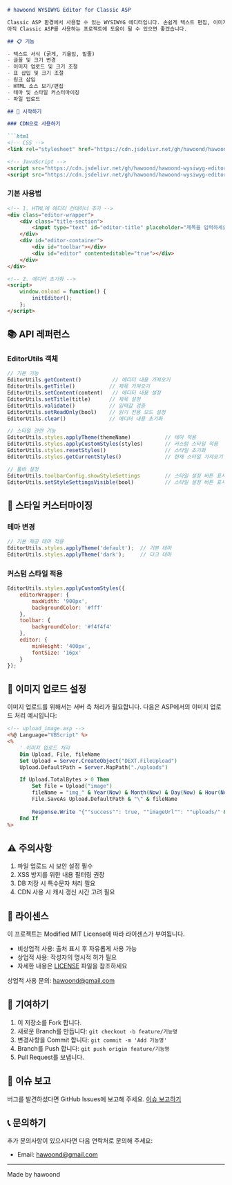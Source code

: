 ```markdown
# hawoond WYSIWYG Editor for Classic ASP

Classic ASP 환경에서 사용할 수 있는 WYSIWYG 에디터입니다. 손쉽게 텍스트 편집, 이미지 삽입, 표 삽입 등의 기능을 구현할 수 있습니다.
아직 Classic ASP를 사용하는 프로젝트에 도움이 될 수 있으면 좋겠습니다.

## 📋 기능

- 텍스트 서식 (굵게, 기울임, 밑줄)
- 글꼴 및 크기 변경
- 이미지 업로드 및 크기 조절
- 표 삽입 및 크기 조절
- 링크 삽입
- HTML 소스 보기/편집
- 테마 및 스타일 커스터마이징
- 파일 업로드

## 🚀 시작하기

### CDN으로 사용하기

```html
<!-- CSS -->
<link rel="stylesheet" href="https://cdn.jsdelivr.net/gh/hawoond/hawoond-wysiwyg-editor@main/dist/editor.min.css">

<!-- JavaScript -->
<script src="https://cdn.jsdelivr.net/gh/hawoond/hawoond-wysiwyg-editor@main/dist/editor.min.js"></script>
<script src="https://cdn.jsdelivr.net/gh/hawoond/hawoond-wysiwyg-editor@main/dist/editor_utils.min.js"></script>
```

### 기본 사용법

```html
<!-- 1. HTML에 에디터 컨테이너 추가 -->
<div class="editor-wrapper">
    <div class="title-section">
        <input type="text" id="editor-title" placeholder="제목을 입력하세요">
    </div>
    <div id="editor-container">
        <div id="toolbar"></div>
        <div id="editor" contenteditable="true"></div>
    </div>
</div>

<!-- 2. 에디터 초기화 -->
<script>
    window.onload = function() {
        initEditor();
    };
</script>
```

## 📚 API 레퍼런스

### EditorUtils 객체

```javascript
// 기본 기능
EditorUtils.getContent()          // 에디터 내용 가져오기
EditorUtils.getTitle()           // 제목 가져오기
EditorUtils.setContent(content)   // 에디터 내용 설정
EditorUtils.setTitle(title)      // 제목 설정
EditorUtils.validate()           // 입력값 검증
EditorUtils.setReadOnly(bool)    // 읽기 전용 모드 설정
EditorUtils.clear()              // 에디터 내용 초기화

// 스타일 관련 기능
EditorUtils.styles.applyTheme(themeName)           // 테마 적용
EditorUtils.styles.applyCustomStyles(styles)       // 커스텀 스타일 적용
EditorUtils.styles.resetStyles()                   // 스타일 초기화
EditorUtils.styles.getCurrentStyles()              // 현재 스타일 가져오기

// 툴바 설정
EditorUtils.toolbarConfig.showStyleSettings        // 스타일 설정 버튼 표시 여부
EditorUtils.setStyleSettingsVisible(bool)          // 스타일 설정 버튼 표시/숨김 설정
```

## 🎨 스타일 커스터마이징

### 테마 변경
```javascript
// 기본 제공 테마 적용
EditorUtils.styles.applyTheme('default');  // 기본 테마
EditorUtils.styles.applyTheme('dark');     // 다크 테마
```

### 커스텀 스타일 적용
```javascript
EditorUtils.styles.applyCustomStyles({
    editorWrapper: {
        maxWidth: '900px',
        backgroundColor: '#fff'
    },
    toolbar: {
        backgroundColor: '#f4f4f4'
    },
    editor: {
        minHeight: '400px',
        fontSize: '16px'
    }
});
```

## 🔧 이미지 업로드 설정

이미지 업로드를 위해서는 서버 측 처리가 필요합니다. 다음은 ASP에서의 이미지 업로드 처리 예시입니다:

```asp
<!-- upload_image.asp -->
<%@ Language="VBScript" %>
<%
    ' 이미지 업로드 처리
    Dim Upload, File, fileName
    Set Upload = Server.CreateObject("DEXT.FileUpload")
    Upload.DefaultPath = Server.MapPath("./uploads")

    If Upload.TotalBytes > 0 Then
        Set File = Upload("image")
        fileName = "img_" & Year(Now) & Month(Now) & Day(Now) & Hour(Now) & Minute(Now) & Second(Now) & ".jpg"
        File.SaveAs Upload.DefaultPath & "\" & fileName
        
        Response.Write "{""success"": true, ""imageUrl"": ""uploads/" & fileName & """}"
    End If
%>
```

## ⚠️ 주의사항

1. 파일 업로드 시 보안 설정 필수
2. XSS 방지를 위한 내용 필터링 권장
3. DB 저장 시 특수문자 처리 필요
4. CDN 사용 시 캐시 갱신 시간 고려 필요

## 📄 라이센스

이 프로젝트는 Modified MIT License에 따라 라이센스가 부여됩니다.

- 비상업적 사용: 출처 표시 후 자유롭게 사용 가능
- 상업적 사용: 작성자의 명시적 허가 필요
- 자세한 내용은 [LICENSE](LICENSE) 파일을 참조하세요

상업적 사용 문의: hawoond@gmail.com

## 🤝 기여하기

1. 이 저장소를 Fork 합니다.
2. 새로운 Branch를 만듭니다: `git checkout -b feature/기능명`
3. 변경사항을 Commit 합니다: `git commit -m 'Add 기능명'`
4. Branch를 Push 합니다: `git push origin feature/기능명`
5. Pull Request를 보냅니다.

## 🐛 이슈 보고

버그를 발견하셨다면 GitHub Issues에 보고해 주세요.
[이슈 보고하기](https://github.com/hawoond/wysiwyg-editor/issues)

## 📞 문의하기

추가 문의사항이 있으시다면 다음 연락처로 문의해 주세요:
- Email: hawoond@gmail.com

---

Made by hawoond
```